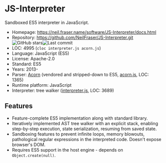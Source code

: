 # JS-Interpreter

Sandboxed ES5 interpreter in JavaScript.

* Homepage:         https://neil.fraser.name/software/JS-Interpreter/docs.html
* Repository:       https://github.com/NeilFraser/JS-Interpreter.git <img src="https://img.shields.io/github/stars/NeilFraser/JS-Interpreter?label=&style=flat-square" alt="GitHub stars" title="GitHub stars"><img src="https://img.shields.io/github/last-commit/NeilFraser/JS-Interpreter?label=&style=flat-square" alt="Last commit" title="Last commit">
* LOC:              4995 (`cloc interpreter.js acorn.js`)
* Language:         JavaScript (ES5)
* License:          Apache-2.0
* Standard:         ES5
* Years:            2013-
* Parser:           [Acorn](acorn.md) (vendored and stripped-down to ES5, [acorn.js](https://github.com/NeilFraser/JS-Interpreter/blob/master/acorn.js), LOC: 1365)
* Runtime platform: JavaScript
* Interpreter:      tree walker ([interpreter.js](https://github.com/NeilFraser/JS-Interpreter/blob/master/interpreter.js), LOC: 3689)

## Features

* Feature-complete ES5 implementation along with standard library.
* Iteratively implemented AST tree walker with an explicit stack,
  enabling step-by-step execution, state serialization,
  resuming from saved state.
* Sandboxing features to prevent infinite loops, memory blowouts,
  pathological regular expressions in the interpreted code.
  Doesn't expose browser's DOM.
* Requires ES5 support in the host engine - depends on `Object.create(null)`.

